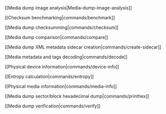 [[Media dump image analysis|Media-dump-image-analysis]]

[[Checksum benchmarking|commands/benchmark]]

[[Media dump checksumming|commands/checksum]]

[[Media dump comparison|commands/compare]]

[[Media dump XML metadata sidecar creation|commands/create-sidecar]]

[[Media metadata and tags decoding|commands/decode]]

[[Physical device information|commands/device-info]]

[[Entropy calculation|commands/entropy]]

[[Physical media information|commands/media-info]]

[[Media dump sector/block hexadecimal dump|commands/printhex]]

[[Media dump verification|commands/verify]]
